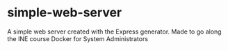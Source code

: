 # simple-web-server
A simple web server created with the Express generator. Made to go along the INE course Docker for System Administrators
